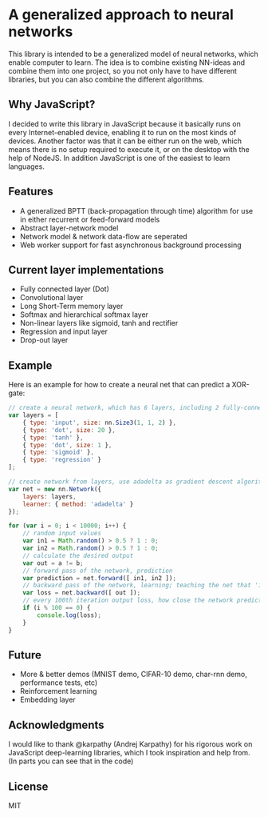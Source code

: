 # A generalized approach to neural networks
This library is intended to be a generalized model of neural networks, which enable computer to learn. The idea is to combine existing NN-ideas and combine them into one project, so you not only have to have different libraries, but you can also combine the different algorithms.

## Why JavaScript?
I decided to write this library in JavaScript because it basically runs on every Internet-enabled device, enabling it to run on the most kinds of devices. Another factor was that it can be either run on the web, which means there is no setup required to execute it, or on the desktop with the help of NodeJS. In addition JavaScript is one of the easiest to learn languages.

## Features
- A generalized BPTT (back-propagation through time) algorithm for use in either recurrent or feed-forward models
- Abstract layer-network model
- Network model & network data-flow are seperated
- Web worker support for fast asynchronous background processing

## Current layer implementations
- Fully connected layer (Dot)
- Convolutional layer
- Long Short-Term memory layer
- Softmax and hierarchical softmax layer
- Non-linear layers like sigmoid, tanh and rectifier
- Regression and input layer
- Drop-out layer

## Example
Here is an example for how to create a neural net that can predict a XOR-gate:
```javascript
// create a neural network, which has 6 layers, including 2 fully-connected layers
var layers = [
    { type: 'input', size: nn.Size3(1, 1, 2) }, 
    { type: 'dot', size: 20 }, 
    { type: 'tanh' }, 
    { type: 'dot', size: 1 }, 
    { type: 'sigmoid' },
    { type: 'regression' }
];

// create network from layers, use adadelta as gradient descent algorithm
var net = new nn.Network({
    layers: layers,
    learner: { method: 'adadelta' }
});

for (var i = 0; i < 10000; i++) {
    // random input values
    var in1 = Math.random() > 0.5 ? 1 : 0;
    var in2 = Math.random() > 0.5 ? 1 : 0;
    // calculate the desired output
    var out = a != b;
    // forward pass of the network, prediction
    var prediction = net.forward([ in1, in2 ]);
    // backward pass of the network, learning; teaching the net that 'in1' and 'in2' should result in 'out'
    var loss = net.backward([ out ]);
    // every 100th iteration output loss, how close the network predicts its outputs to the desired values
    if (i % 100 == 0) { 
        console.log(loss); 
    }
}
```

## Future
- More & better demos (MNIST demo, CIFAR-10 demo, char-rnn demo, performance tests, etc)
- Reinforcement learning
- Embedding layer

## Acknowledgments
I would like to thank @karpathy (Andrej Karpathy) for his rigorous work on JavaScript deep-learning libraries, which I took inspiration and help from. (In parts you can see that in the code)

## License
MIT